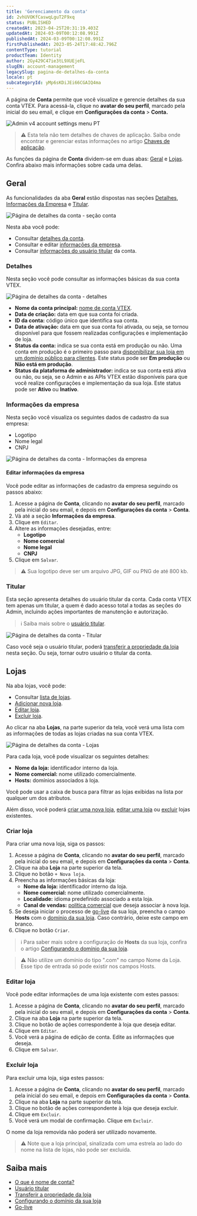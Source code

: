 ```yaml
---
title: 'Gerenciamento da conta'
id: 2vhUVOKfCaswqLguT2F9xq
status: PUBLISHED
createdAt: 2023-04-25T20:31:19.403Z
updatedAt: 2024-03-09T00:12:08.991Z
publishedAt: 2024-03-09T00:12:08.991Z
firstPublishedAt: 2023-05-24T17:48:42.796Z
contentType: tutorial
productTeam: Identity
author: 2Gy429C47ie3tL9XUEjeFL
slugEN: account-management
legacySlug: pagina-de-detalhes-da-conta
locale: pt
subcategoryId: yMp6sKDiJEi66CGAIQ4ma
---
```


A página de **Conta** permite que você visualize e gerencie detalhes da sua conta VTEX. Para acessá-la, clique no **avatar do seu perfil**, marcado pela inicial do seu email, e clique em **Configurações da conta** > **Conta.**

![Admin v4 account settings menu PT](https://raw.githubusercontent.com/vtexdocs/help-center-content/refs/heads/main/docs/pt/tutorials/account-management/accounts/gerenciamento-da-conta_1.jpg)

> ⚠️ Esta tela não tem detalhes de chaves de aplicação. Saiba onde encontrar e gerenciar estas informações no artigo [Chaves de aplicação](https://help.vtex.com/pt/tutorial/chaves-de-aplicacao--2iffYzlvvz4BDMr6WGUtet).

As funções da página de **Conta** dividem-se em duas abas: [Geral](#geral) e [Lojas](#lojas). Confira abaixo mais informações sobre cada uma delas.

## Geral

As funcionalidades da aba **Geral** estão dispostas nas seções [Detalhes](#detalhes), [Informações da Empresa](#informacoes-da-empresa) e [Titular](#titular).

![Página de detalhes da conta - seção conta](https://raw.githubusercontent.com/vtexdocs/help-center-content/refs/heads/main/docs/pt/tutorials/account-management/accounts/gerenciamento-da-conta_2.png)

Nesta aba você pode:

- Consultar [detalhes da conta](#detalhes).
- Consultar e editar [informações da empresa](#informacoes-da-empresa).
- Consultar [informações do usuário titular](#titular) da conta.

### Detalhes

Nesta seção você pode consultar as informações básicas da sua conta VTEX.

![Página de detalhes da conta - detalhes](https://raw.githubusercontent.com/vtexdocs/help-center-content/refs/heads/main/docs/pt/tutorials/account-management/accounts/gerenciamento-da-conta_3.png)

- **Nome da conta principal:** [nome de conta VTEX](https://help.vtex.com/pt/tutorial/what-is-an-account-name--i0mIGLcg3QyEy8OCicEoC).
- **Data de criação:** data em que sua conta foi criada.
- **ID da conta:** código único que identifica sua conta.
- **Data de ativação:** data em que sua conta foi ativada, ou seja, se tornou disponível para que fossem realizadas configurações e implementação de loja.
- **Status da conta:** indica se sua conta está em produção ou não. Uma conta em produção é o primeiro passo para [disponibilizar sua loja em um domínio público para clientes](https://help.vtex.com/pt/tracks/realizando-o-go-live-da-sua-loja--4Ns5FxIiksmjsdX2yOTduM). Este status pode ser **Em produção** ou **Não está em produção**.
- **Status da plataforma de administrador:** indica se sua conta está ativa ou não, ou seja, se o Admin e as APIs VTEX estão disponíveis para que você realize configurações e implementação da sua loja. Este status pode ser **Ativo** ou **Inativo**.

### Informações da empresa

Nesta seção você visualiza os seguintes dados de cadastro da sua empresa:

- Logotipo
- Nome legal
- CNPJ

![Página de detalhes da conta - Informações da empresa](https://raw.githubusercontent.com/vtexdocs/help-center-content/refs/heads/main/docs/pt/tutorials/account-management/accounts/gerenciamento-da-conta_4.png)

#### Editar informações da empresa

Você pode editar as informações de cadastro da empresa seguindo os passos abaixo:

1. Acesse a página de **Conta**, clicando no **avatar do seu perfil**, marcado pela inicial do seu email, e depois em **Configurações da conta** > **Conta**.
2. Vá até a seção **Informações da empresa**.
3. Clique em `Editar`.
4. Altere as informações desejadas, entre:
    - **Logotipo**
    - **Nome comercial**
    - **Nome legal**
    - **CNPJ**
5. Clique em `Salvar`.

> ⚠️ Sua logotipo deve ser um arquivo JPG, GIF ou PNG de até 800 kb.

### Titular

Esta seção apresenta detalhes do usuário titular da conta. Cada conta VTEX tem apenas um titular, a quem é dado acesso total a todas as seções do Admin, incluindo ações importantes de manutenção e autorização.

> ℹ️ Saiba mais sobre o [usuário titular](https://help.vtex.com/pt/tutorial/o-que-e-o-usuario-titular--3oPr7YuIkEYqUGmEqIMSEy).

![Página de detalhes da conta - Titular](https://raw.githubusercontent.com/vtexdocs/help-center-content/refs/heads/main/docs/pt/tutorials/account-management/accounts/gerenciamento-da-conta_5.png)

Caso você seja o usuário titular, poderá [transferir a propriedade da loja](https://help.vtex.com/pt/tutorial/transferencia-de-propriedade-da-loja) nesta seção. Ou seja, tornar outro usuário o titular da conta.

## Lojas

Na aba lojas, você pode:

- Consultar [lista de lojas](#lojas).
- [Adicionar nova loja](#criar-loja).
- [Editar loja](#editar-loja).
- [Excluir loja](#excluir-loja).

Ao clicar na aba **Lojas**, na parte superior da tela, você verá uma lista com as informações de todas as lojas criadas na sua conta VTEX. 

![Página de detalhes da conta - Lojas](https://raw.githubusercontent.com/vtexdocs/help-center-content/refs/heads/main/docs/pt/tutorials/account-management/accounts/gerenciamento-da-conta_6.png)

Para cada loja, você pode visualizar os seguintes detalhes:

- **Nome da loja:** identificador interno da loja.
- **Nome comercial:** nome utilizado comercialmente.
- **Hosts:** domínios associados à loja.

Você pode usar a caixa de busca para filtrar as lojas exibidas na lista por qualquer um dos atributos.

Além disso, você poderá [criar uma nova loja](#criar-loja), [editar uma loja](#editar-loja) ou [excluir](#excluir-loja) lojas existentes.

### Criar loja

Para criar uma nova loja, siga os passos:

1. Acesse a página de **Conta**, clicando no **avatar do seu perfil**, marcado pela inicial do seu email, e depois em **Configurações da conta** > **Conta**.
2. Clique na aba **Loja** na parte superior da tela.
3. Clique no botão `+ Nova loja`.
4. Preencha as informações básicas da loja:
    - **Nome da loja:**  identificador interno da loja.
    - **Nome comercial:** nome utilizado comercialmente.
    - **Localidade:** idioma predefinido associado a esta loja.
    - **Canal de vendas:** [política comercial](https://help.vtex.com/pt/tutorial/como-funciona-uma-politica-comercial--6Xef8PZiFm40kg2STrMkMV#) que deseja associar à nova loja.
5. Se deseja iniciar o processo de [go-live](https://help.vtex.com/pt/tracks/realizando-o-go-live-da-sua-loja--4Ns5FxIiksmjsdX2yOTduM) da sua loja, preencha o campo **Hosts** com o [domínio da sua loja](https://help.vtex.com/pt/tutorial/configurando-dominios-no-license-manager). Caso contrário, deixe este campo em branco.
6. Clique no botão `Criar`.

> ℹ️ Para saber mais sobre a configuração de **Hosts** da sua loja, confira o artigo  [Configurando o domínio da sua loja](https://help.vtex.com/tutorial/configurando-dominios-no-gerenciamento-da-conta--tutorials_2450).

> ⚠️ Não utilize um domínio do tipo ".com" no campo Nome da Loja. Esse tipo de entrada só pode existir nos campos Hosts.

### Editar loja

Você pode editar informações de uma loja existente com estes passos:

1. Acesse a página de **Conta**, clicando no **avatar do seu perfil**, marcado pela inicial do seu email, e depois em **Configurações da conta** > **Conta**.
2. Clique na aba **Loja** na parte superior da tela.
3. Clique no botão de ações <i class="fas fa-ellipsis-v"></i> correspondente à loja que deseja editar.
4. Clique em `Editar`.
5. Você verá a página de edição de conta. Edite as informações que deseja.
6. Clique em `Salvar`.

### Excluir loja

Para excluir uma loja, siga estes passos:

1. Acesse a página de **Conta**, clicando no **avatar do seu perfil**, marcado pela inicial do seu email, e depois em **Configurações da conta** > **Conta**.
2. Clique na aba **Loja** na parte superior da tela.
3. Clique no botão de ações <i class="fas fa-ellipsis-v" aria-hidden="true" aria-label="3 pontos"></i> correspondente à loja que deseja excluir.
4. Clique em `Excluir`.
5. Você verá um modal de confirmação. Clique em `Excluir`.

O nome da loja removida não poderá ser utilizado novamente.

> ⚠️ Note que a loja principal, sinalizada com uma estrela ao lado do nome na lista de lojas, não pode ser excluída.

## Saiba mais

- [O que é nome de conta?](https://help.vtex.com/pt/tutorial/what-is-an-account-name--i0mIGLcg3QyEy8OCicEoC)
- [Usuário titular](https://help.vtex.com/pt/tutorial/o-que-e-o-usuario-titular--3oPr7YuIkEYqUGmEqIMSEy)
- [Transferir a propriedade da loja](https://help.vtex.com/pt/tutorial/transferencia-de-propriedade-da-loja)
- [Configurando o domínio da sua loja](https://help.vtex.com/pt/tutorial/configurando-dominios-no-gerenciamento-da-conta--tutorials_2450)
- [Go-live](https://help.vtex.com/pt/tracks/realizando-o-go-live-da-sua-loja--4Ns5FxIiksmjsdX2yOTduM)

